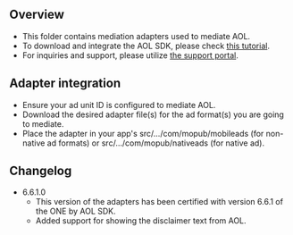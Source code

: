 ## Overview
  * This folder contains mediation adapters used to mediate AOL.
  * To download and integrate the AOL SDK, please check [this tutorial](http://docs.onemobilesdk.aol.com/android-ad-sdk/).
  * For inquiries and support, please utilize [the support portal](https://tools.mmedia.com/user/supportDevPortal).
  
## Adapter integration
  * Ensure your ad unit ID is configured to mediate AOL.
  * Download the desired adapter file(s) for the ad format(s) you are going to mediate.
  * Place the adapter in your app's src/.../com/mopub/mobileads (for non-native ad formats) or src/.../com/mopub/nativeads (for native ad).

## Changelog
  * 6.6.1.0
    * This version of the adapters has been certified with version 6.6.1 of the ONE by AOL SDK.
    * Added support for showing the disclaimer text from AOL.
